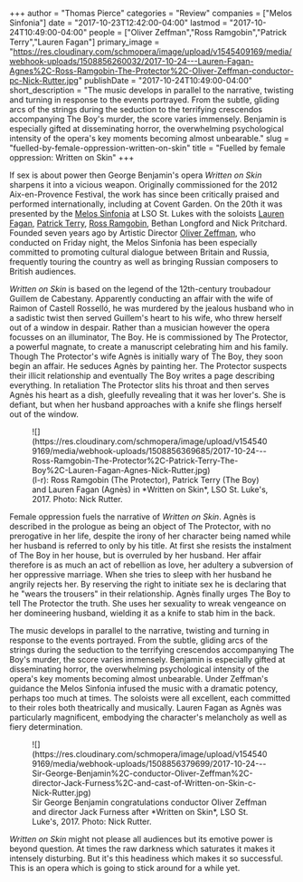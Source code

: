 +++
author = "Thomas Pierce"
categories = "Review"
companies = ["Melos Sinfonia"]
date = "2017-10-23T12:42:00-04:00"
lastmod = "2017-10-24T10:49:00-04:00"
people = ["Oliver Zeffman","Ross Ramgobin","Patrick Terry","Lauren Fagan"]
primary_image = "https://res.cloudinary.com/schmopera/image/upload/v1545409169/media/webhook-uploads/1508856260032/2017-10-24---Lauren-Fagan-Agnes%2C-Ross-Ramgobin-The-Protector%2C-Oliver-Zeffman-conductor-pc-Nick-Rutter.jpg"
publishDate = "2017-10-24T10:49:00-04:00"
short_description = "The music develops in parallel to the narrative, twisting and turning in response to the events portrayed. From the subtle, gliding arcs of the strings during the seduction to the terrifying crescendos accompanying The Boy&#039;s murder, the score varies immensely. Benjamin is especially gifted at disseminating horror, the overwhelming psychological intensity of the opera&#039;s key moments becoming almost unbearable."
slug = "fuelled-by-female-oppression-written-on-skin"
title = "Fuelled by female oppression: Written on Skin"
+++

If sex is about power then George Benjamin's opera *Written on Skin* sharpens it into a vicious weapon. Originally commissioned for the 2012 Aix-en-Provence Festival, the work has since been critically praised and performed internationally, including at Covent Garden. On the 20th it was presented by the [Melos Sinfonia](/scene/companies/melos-sinfonia/) at LSO St. Lukes with the soloists [Lauren Fagan](/scene/people/lauren-fagan/), [Patrick Terry](/scene/people/patrick-terry/), [Ross Ramgobin](/scene/people/ross-ramgobin/), Bethan Longford and Nick Pritchard. Founded seven years ago by Artistic Director [Oliver Zeffman](/talking-with-conductors-oliver-zeffman/), who conducted on Friday night, the Melos Sinfonia has been especially committed to promoting cultural dialogue between Britain and Russia, frequently touring the country as well as bringing Russian composers to British audiences. 

*Written on Skin* is based on the legend of the 12th-century troubadour Guillem de Cabestany. Apparently conducting an affair with the wife of Raimon of Castell Rosselló, he was murdered by the jealous husband who in a sadistic twist then served Guillem's heart to his wife, who threw herself out of a window in despair. Rather than a musician however the opera focusses on an illuminator, The Boy. He is commissioned by The Protector, a powerful magnate, to create a manuscript celebrating him and his family. Though The Protector's wife Agnès is initially wary of The Boy, they soon begin an affair. He seduces Agnès by painting her. The Protector suspects their illicit relationship and eventually The Boy writes a page describing everything. In retaliation The Protector slits his throat and then serves Agnès his heart as a dish, gleefully revealing that it was her lover's. She is defiant, but when her husband approaches with a knife she flings herself out of the window. 

<figure data-type="image">
![](https://res.cloudinary.com/schmopera/image/upload/v1545409169/media/webhook-uploads/1508856369685/2017-10-24---Ross-Ramgobin-The-Protector%2C-Patrick-Terry-The-Boy%2C-Lauren-Fagan-Agnes-Nick-Rutter.jpg)
<figcaption>(l-r): Ross Ramgobin (The Protector), Patrick Terry (The Boy) and Lauren Fagan (Agnès) in *Written on Skin*, LSO St. Luke's, 2017. Photo: Nick Rutter.</figcaption>
</figure>

Female oppression fuels the narrative of *Written on Skin*. Agnès is described in the prologue as being an object of The Protector, with no prerogative in her life, despite the irony of her character being named while her husband is referred to only by his title. At first she resists the instalment of The Boy in her house, but is overruled by her husband. Her affair therefore is as much an act of rebellion as love, her adultery a subversion of her oppressive marriage. When she tries to sleep with her husband he angrily rejects her. By reserving the right to initiate sex he is declaring that he "wears the trousers" in their relationship. Agnès finally urges The Boy to tell The Protector the truth. She uses her sexuality to wreak vengeance on her domineering husband, wielding it as a knife to stab him in the back. 

The music develops in parallel to the narrative, twisting and turning in response to the events portrayed. From the subtle, gliding arcs of the strings during the seduction to the terrifying crescendos accompanying The Boy's murder, the score varies immensely. Benjamin is especially gifted at disseminating horror, the overwhelming psychological intensity of the opera's key moments becoming almost unbearable. Under Zeffman's guidance the Melos Sinfonia infused the music with a dramatic potency, perhaps too much at times. The soloists were all excellent, each committed to their roles both theatrically and musically. Lauren Fagan as Agnès was particularly magnificent, embodying the character's melancholy as well as fiery determination.  

<figure data-type="image">
![](https://res.cloudinary.com/schmopera/image/upload/v1545409169/media/webhook-uploads/1508856379699/2017-10-24---Sir-George-Benjamin%2C-conductor-Oliver-Zeffman%2C-director-Jack-Furness%2C-and-cast-of-Written-on-Skin-c-Nick-Rutter.jpg)
<figcaption>Sir George Benjamin congratulations conductor Oliver Zeffman and director Jack Furness after *Written on Skin*, LSO St. Luke's, 2017. Photo: Nick Rutter.</figcaption>
</figure>

*Written on Skin* might not please all audiences but its emotive power is beyond question. At times the raw darkness which saturates it makes it intensely disturbing. But it's this headiness which makes it so successful. This is an opera which is going to stick around for a while yet.

